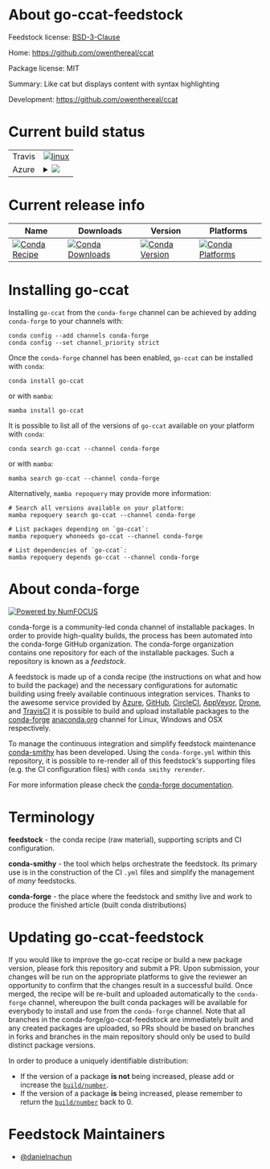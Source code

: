 About go-ccat-feedstock
=======================

Feedstock license: [BSD-3-Clause](https://github.com/conda-forge/go-ccat-feedstock/blob/main/LICENSE.txt)

Home: https://github.com/owenthereal/ccat

Package license: MIT

Summary: Like cat but displays content with syntax highlighting

Development: https://github.com/owenthereal/ccat

Current build status
====================


<table><tr>
    <td>Travis</td>
    <td>
      <a href="https://app.travis-ci.com/conda-forge/go-ccat-feedstock">
        <img alt="linux" src="https://img.shields.io/travis/com/conda-forge/go-ccat-feedstock/main.svg?label=Linux">
      </a>
    </td>
  </tr>
    
  <tr>
    <td>Azure</td>
    <td>
      <details>
        <summary>
          <a href="https://dev.azure.com/conda-forge/feedstock-builds/_build/latest?definitionId=23608&branchName=main">
            <img src="https://dev.azure.com/conda-forge/feedstock-builds/_apis/build/status/go-ccat-feedstock?branchName=main">
          </a>
        </summary>
        <table>
          <thead><tr><th>Variant</th><th>Status</th></tr></thead>
          <tbody><tr>
              <td>linux_64</td>
              <td>
                <a href="https://dev.azure.com/conda-forge/feedstock-builds/_build/latest?definitionId=23608&branchName=main">
                  <img src="https://dev.azure.com/conda-forge/feedstock-builds/_apis/build/status/go-ccat-feedstock?branchName=main&jobName=linux&configuration=linux%20linux_64_" alt="variant">
                </a>
              </td>
            </tr><tr>
              <td>linux_aarch64</td>
              <td>
                <a href="https://dev.azure.com/conda-forge/feedstock-builds/_build/latest?definitionId=23608&branchName=main">
                  <img src="https://dev.azure.com/conda-forge/feedstock-builds/_apis/build/status/go-ccat-feedstock?branchName=main&jobName=linux&configuration=linux%20linux_aarch64_" alt="variant">
                </a>
              </td>
            </tr><tr>
              <td>linux_ppc64le</td>
              <td>
                <a href="https://dev.azure.com/conda-forge/feedstock-builds/_build/latest?definitionId=23608&branchName=main">
                  <img src="https://dev.azure.com/conda-forge/feedstock-builds/_apis/build/status/go-ccat-feedstock?branchName=main&jobName=linux&configuration=linux%20linux_ppc64le_" alt="variant">
                </a>
              </td>
            </tr><tr>
              <td>osx_64</td>
              <td>
                <a href="https://dev.azure.com/conda-forge/feedstock-builds/_build/latest?definitionId=23608&branchName=main">
                  <img src="https://dev.azure.com/conda-forge/feedstock-builds/_apis/build/status/go-ccat-feedstock?branchName=main&jobName=osx&configuration=osx%20osx_64_" alt="variant">
                </a>
              </td>
            </tr><tr>
              <td>osx_arm64</td>
              <td>
                <a href="https://dev.azure.com/conda-forge/feedstock-builds/_build/latest?definitionId=23608&branchName=main">
                  <img src="https://dev.azure.com/conda-forge/feedstock-builds/_apis/build/status/go-ccat-feedstock?branchName=main&jobName=osx&configuration=osx%20osx_arm64_" alt="variant">
                </a>
              </td>
            </tr><tr>
              <td>win_64</td>
              <td>
                <a href="https://dev.azure.com/conda-forge/feedstock-builds/_build/latest?definitionId=23608&branchName=main">
                  <img src="https://dev.azure.com/conda-forge/feedstock-builds/_apis/build/status/go-ccat-feedstock?branchName=main&jobName=win&configuration=win%20win_64_" alt="variant">
                </a>
              </td>
            </tr>
          </tbody>
        </table>
      </details>
    </td>
  </tr>
</table>

Current release info
====================

| Name | Downloads | Version | Platforms |
| --- | --- | --- | --- |
| [![Conda Recipe](https://img.shields.io/badge/recipe-go--ccat-green.svg)](https://anaconda.org/conda-forge/go-ccat) | [![Conda Downloads](https://img.shields.io/conda/dn/conda-forge/go-ccat.svg)](https://anaconda.org/conda-forge/go-ccat) | [![Conda Version](https://img.shields.io/conda/vn/conda-forge/go-ccat.svg)](https://anaconda.org/conda-forge/go-ccat) | [![Conda Platforms](https://img.shields.io/conda/pn/conda-forge/go-ccat.svg)](https://anaconda.org/conda-forge/go-ccat) |

Installing go-ccat
==================

Installing `go-ccat` from the `conda-forge` channel can be achieved by adding `conda-forge` to your channels with:

```
conda config --add channels conda-forge
conda config --set channel_priority strict
```

Once the `conda-forge` channel has been enabled, `go-ccat` can be installed with `conda`:

```
conda install go-ccat
```

or with `mamba`:

```
mamba install go-ccat
```

It is possible to list all of the versions of `go-ccat` available on your platform with `conda`:

```
conda search go-ccat --channel conda-forge
```

or with `mamba`:

```
mamba search go-ccat --channel conda-forge
```

Alternatively, `mamba repoquery` may provide more information:

```
# Search all versions available on your platform:
mamba repoquery search go-ccat --channel conda-forge

# List packages depending on `go-ccat`:
mamba repoquery whoneeds go-ccat --channel conda-forge

# List dependencies of `go-ccat`:
mamba repoquery depends go-ccat --channel conda-forge
```


About conda-forge
=================

[![Powered by
NumFOCUS](https://img.shields.io/badge/powered%20by-NumFOCUS-orange.svg?style=flat&colorA=E1523D&colorB=007D8A)](https://numfocus.org)

conda-forge is a community-led conda channel of installable packages.
In order to provide high-quality builds, the process has been automated into the
conda-forge GitHub organization. The conda-forge organization contains one repository
for each of the installable packages. Such a repository is known as a *feedstock*.

A feedstock is made up of a conda recipe (the instructions on what and how to build
the package) and the necessary configurations for automatic building using freely
available continuous integration services. Thanks to the awesome service provided by
[Azure](https://azure.microsoft.com/en-us/services/devops/), [GitHub](https://github.com/),
[CircleCI](https://circleci.com/), [AppVeyor](https://www.appveyor.com/),
[Drone](https://cloud.drone.io/welcome), and [TravisCI](https://travis-ci.com/)
it is possible to build and upload installable packages to the
[conda-forge](https://anaconda.org/conda-forge) [anaconda.org](https://anaconda.org/)
channel for Linux, Windows and OSX respectively.

To manage the continuous integration and simplify feedstock maintenance
[conda-smithy](https://github.com/conda-forge/conda-smithy) has been developed.
Using the ``conda-forge.yml`` within this repository, it is possible to re-render all of
this feedstock's supporting files (e.g. the CI configuration files) with ``conda smithy rerender``.

For more information please check the [conda-forge documentation](https://conda-forge.org/docs/).

Terminology
===========

**feedstock** - the conda recipe (raw material), supporting scripts and CI configuration.

**conda-smithy** - the tool which helps orchestrate the feedstock.
                   Its primary use is in the construction of the CI ``.yml`` files
                   and simplify the management of *many* feedstocks.

**conda-forge** - the place where the feedstock and smithy live and work to
                  produce the finished article (built conda distributions)


Updating go-ccat-feedstock
==========================

If you would like to improve the go-ccat recipe or build a new
package version, please fork this repository and submit a PR. Upon submission,
your changes will be run on the appropriate platforms to give the reviewer an
opportunity to confirm that the changes result in a successful build. Once
merged, the recipe will be re-built and uploaded automatically to the
`conda-forge` channel, whereupon the built conda packages will be available for
everybody to install and use from the `conda-forge` channel.
Note that all branches in the conda-forge/go-ccat-feedstock are
immediately built and any created packages are uploaded, so PRs should be based
on branches in forks and branches in the main repository should only be used to
build distinct package versions.

In order to produce a uniquely identifiable distribution:
 * If the version of a package **is not** being increased, please add or increase
   the [``build/number``](https://docs.conda.io/projects/conda-build/en/latest/resources/define-metadata.html#build-number-and-string).
 * If the version of a package **is** being increased, please remember to return
   the [``build/number``](https://docs.conda.io/projects/conda-build/en/latest/resources/define-metadata.html#build-number-and-string)
   back to 0.

Feedstock Maintainers
=====================

* [@danielnachun](https://github.com/danielnachun/)

